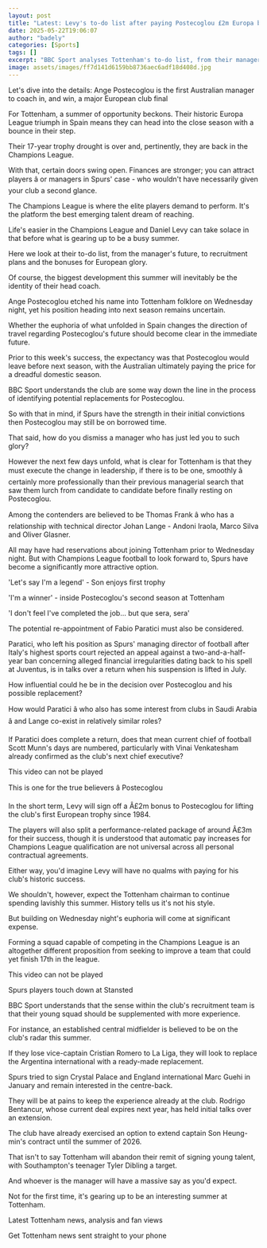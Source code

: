 ```yaml
---
layout: post
title: "Latest: Levy's to-do list after paying Postecoglou £2m Europa bonus"
date: 2025-05-22T19:06:07
author: "badely"
categories: [Sports]
tags: []
excerpt: "BBC Sport analyses Tottenham's to-do list, from their manager's future, to recruitment plans and the bonuses for European glory."
image: assets/images/ff7d141d6159bb8736aec6adf18d408d.jpg
---
```


Let's dive into the details: Ange Postecoglou is the first Australian manager to coach in, and win, a major European club final

For Tottenham, a summer of opportunity beckons. Their historic Europa League triumph in Spain means they can head into the close season with a bounce in their step.

Their 17-year trophy drought is over and, pertinently, they are back in the Champions League.

With that, certain doors swing open. Finances are stronger; you can attract players â or managers in Spurs' case - who wouldn't have necessarily given your club a second glance.

The Champions League is where the elite players demand to perform. It's the platform the best emerging talent dream of reaching.

Life's easier in the Champions League and Daniel Levy can take solace in that before what is gearing up to be a busy summer.

Here we look at their to-do list, from the manager's future, to recruitment plans and the bonuses for European glory.

Of course, the biggest development this summer will inevitably be the identity of their head coach.

Ange Postecoglou etched his name into Tottenham folklore on Wednesday night, yet his position heading into next season remains uncertain.

Whether the euphoria of what unfolded in Spain changes the direction of travel regarding Postecoglou's future should become clear in the immediate future.

Prior to this week's success, the expectancy was that Postecoglou would leave before next season, with the Australian ultimately paying the price for a dreadful domestic season.

BBC Sport understands the club are some way down the line in the process of identifying potential replacements for Postecoglou.

So with that in mind, if Spurs have the strength in their initial convictions then Postecoglou may still be on borrowed time.

That said, how do you dismiss a manager who has just led you to such glory?

However the next few days unfold, what is clear for Tottenham is that they must execute the change in leadership, if there is to be one, smoothly â certainly more professionally than their previous managerial search that saw them lurch from candidate to candidate before finally resting on Postecoglou.

Among the contenders are believed to be Thomas Frank â who has a relationship with technical director Johan Lange - Andoni Iraola, Marco Silva and Oliver Glasner.

All may have had reservations about joining Tottenham prior to Wednesday night. But with Champions League football to look forward to, Spurs have become a significantly more attractive option.

'Let's say I'm a legend' - Son enjoys first trophy

'I'm a winner' - inside Postecoglou's second season at Tottenham

'I don't feel I've completed the job... but que sera, sera'

The potential re-appointment of Fabio Paratici must also be considered. 

Paratici, who left his position as Spurs' managing director of football after Italy's highest sports court rejected an appeal against a two-and-a-half-year ban concerning alleged financial irregularities dating back to his spell at Juventus, is in talks over a return when his suspension is lifted in July.

How influential could he be in the decision over Postecoglou and his possible replacement?

How would Paratici â who also has some interest from clubs in Saudi Arabia â and Lange co-exist in relatively similar roles?

If Paratici does complete a return, does that mean current chief of football Scott Munn's days are numbered, particularly with Vinai Venkatesham already confirmed as the club's next chief executive?

This video can not be played

This is one for the true believers â Postecoglou

In the short term, Levy will sign off a Â£2m bonus to Postecoglou for lifting the club's first European trophy since 1984.

The players will also split a performance-related package of around Â£3m for their success, though it is understood that automatic pay increases for Champions League qualification are not universal across all personal contractual agreements.

Either way, you'd imagine Levy will have no qualms with paying for his club's historic success.

We shouldn't, however, expect the Tottenham chairman to continue spending lavishly this summer. History tells us it's not his style.

But building on Wednesday night's euphoria will come at significant expense.

Forming a squad capable of competing in the Champions League is an altogether different proposition from seeking to improve a team that could yet finish 17th in the league.

This video can not be played

Spurs players touch down at Stansted

BBC Sport understands that the sense within the club's recruitment team is that their young squad should be supplemented with more experience.

For instance, an established central midfielder is believed to be on the club's radar this summer.

If they lose vice-captain Cristian Romero to La Liga, they will look to replace the Argentina international with a ready-made replacement.

Spurs tried to sign Crystal Palace and England international Marc Guehi in January and remain interested in the centre-back.

They will be at pains to keep the experience already at the club. Rodrigo Bentancur, whose current deal expires next year, has held initial talks over an extension.

The club have already exercised an option to extend captain Son Heung-min's contract until the summer of 2026.

That isn't to say Tottenham will abandon their remit of signing young talent, with Southampton's teenager Tyler Dibling a target.

And whoever is the manager will have a massive say as you'd expect.

Not for the first time, it's gearing up to be an interesting summer at Tottenham.

Latest Tottenham news, analysis and fan views

Get Tottenham news sent straight to your phone

